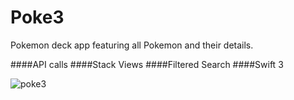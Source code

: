 # Poke3
Pokemon deck app featuring all Pokemon and their details.

####API calls
####Stack Views
####Filtered Search
####Swift 3


![poke3](https://cloud.githubusercontent.com/assets/14339161/21509026/3b1a8ebe-cc53-11e6-9277-91d2063742ee.gif)

